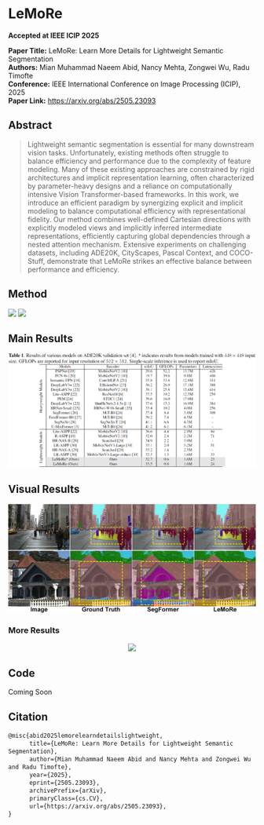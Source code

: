 # LeMoRe

**Accepted at IEEE ICIP 2025**

**Paper Title:** LeMoRe: Learn More Details for Lightweight Semantic Segmentation  
**Authors:** Mian Muhammad Naeem Abid, Nancy Mehta, Zongwei Wu, Radu Timofte  
**Conference:** IEEE International Conference on Image Processing (ICIP), 2025  
**Paper Link:** https://arxiv.org/abs/2505.23093



## Abstract

> Lightweight semantic segmentation is essential for many downstream vision tasks. Unfortunately, existing methods often struggle to balance efficiency and performance due to the complexity of feature modeling. Many of these existing approaches are constrained by rigid architectures and implicit representation learning, often characterized by parameter-heavy designs and a reliance on computationally intensive Vision Transformer-based frameworks. In this work, we introduce an efficient paradigm by synergizing explicit and implicit modeling to balance computational efficiency with representational fidelity. Our method combines well-defined Cartesian directions with explicitly modeled views and implicitly inferred intermediate representations, efficiently capturing global dependencies through a  nested attention mechanism. Extensive experiments on challenging datasets, including ADE20K, CityScapes, Pascal Context, and COCO-Stuff, demonstrate that LeMoRe strikes an effective balance between performance and efficiency.



## Method

![ ](figures/LeMoRe_Full_Diagram.png)
![ ](figures/)


## Main Results

![ ](figures/Results1.PNG)



## Visual Results

<div align="center">
<img src="figures/LeMoRe_Visual_Results.png" alt=" " width="600" />
</div>

### More Results
<div align="center">
<img src="figures/LeMoRe_Visual_Results_Supplementray.png" alt=" " width="600" />
</div>




## Code

Coming Soon



## Citation
```plaintext
@misc{abid2025lemorelearndetailslightweight,
      title={LeMoRe: Learn More Details for Lightweight Semantic Segmentation}, 
      author={Mian Muhammad Naeem Abid and Nancy Mehta and Zongwei Wu and Radu Timofte},
      year={2025},
      eprint={2505.23093},
      archivePrefix={arXiv},
      primaryClass={cs.CV},
      url={https://arxiv.org/abs/2505.23093}, 
}
